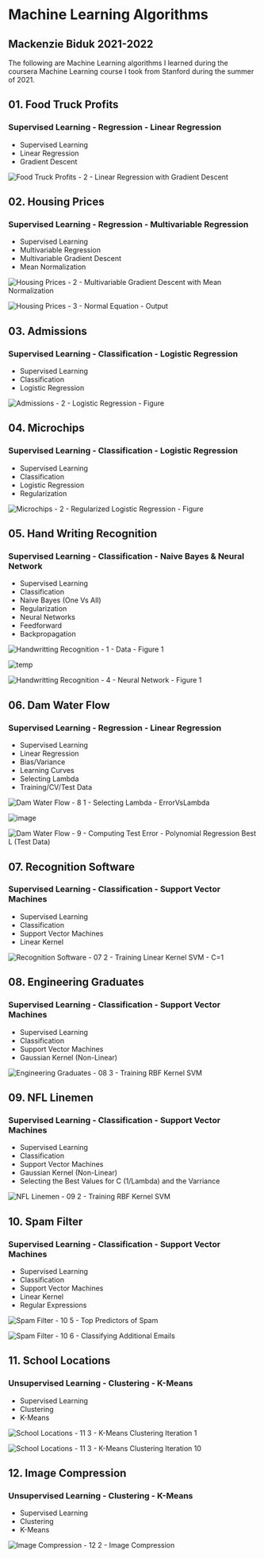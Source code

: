 # Machine Learning Algorithms
## Mackenzie Biduk 2021-2022
The following are Machine Learning algorithms I learned during the coursera Machine Learning course I took from Stanford during the summer of 2021.

## 01. Food Truck Profits
### Supervised Learning - Regression - Linear Regression

- Supervised Learning
- Linear Regression
- Gradient Descent

![Food Truck Profits - 2 - Linear Regression with Gradient Descent](https://user-images.githubusercontent.com/84108349/150445850-23243c13-48ea-4588-a699-05407a926556.png)

## 02. Housing Prices
### Supervised Learning - Regression - Multivariable Regression

- Supervised Learning
- Multivariable Regression
- Multivariable Gradient Descent
- Mean Normalization

![Housing Prices - 2 - Multivariable Gradient Descent with Mean Normalization](https://user-images.githubusercontent.com/84108349/150451119-41337e29-87f3-4b00-a909-e715de6c0663.PNG)

![Housing Prices - 3 - Normal Equation - Output](https://user-images.githubusercontent.com/84108349/150451138-fb310e3d-1373-4c69-a347-9a01dc804779.PNG)

## 03. Admissions
### Supervised Learning - Classification - Logistic Regression

- Supervised Learning
- Classification
- Logistic Regression

![Admissions - 2 - Logistic Regression - Figure](https://user-images.githubusercontent.com/84108349/150451194-f419b3ed-86dd-45d6-99c3-329b5e10718d.png)

## 04. Microchips
### Supervised Learning - Classification - Logistic Regression

- Supervised Learning
- Classification
- Logistic Regression
- Regularization

![Microchips - 2 - Regularized Logistic Regression - Figure](https://user-images.githubusercontent.com/84108349/150451417-6c1f253b-1447-4578-a8fc-c04d9d513f4a.png)

## 05. Hand Writing Recognition
### Supervised Learning - Classification - Naive Bayes & Neural Network

- Supervised Learning
- Classification
- Naive Bayes (One Vs All)
- Regularization
- Neural Networks
- Feedforward
- Backpropagation

![Handwritting Recognition - 1 - Data - Figure 1](https://user-images.githubusercontent.com/84108349/151634536-3b34b1af-2c19-4145-bea6-985993d2b0a9.PNG)

![temp](https://user-images.githubusercontent.com/84108349/151634334-7e527e76-b578-4f58-80e8-47af1d93d17c.png)

![Handwritting Recognition - 4 - Neural Network - Figure 1](https://user-images.githubusercontent.com/84108349/151634405-902ee1c6-439f-4ad0-a523-b6d24c96a99a.PNG)

## 06. Dam Water Flow
### Supervised Learning - Regression - Linear Regression

- Supervised Learning
- Linear Regression
- Bias/Variance
- Learning Curves
- Selecting Lambda
- Training/CV/Test Data

![Dam Water Flow - 8 1 - Selecting Lambda - ErrorVsLambda](https://user-images.githubusercontent.com/84108349/153315799-9b3edaee-ceea-4b9b-ac19-3307af892a26.png)

![image](https://user-images.githubusercontent.com/84108349/153315889-d38a3224-11a0-440d-a116-658cf2752935.png)


![Dam Water Flow - 9 - Computing Test Error - Polynomial Regression Best L (Test Data)](https://user-images.githubusercontent.com/84108349/153315832-0a16e400-6e93-4d66-a808-2fbcd35bcb69.png)

## 07. Recognition Software
### Supervised Learning - Classification - Support Vector Machines

- Supervised Learning
- Classification
- Support Vector Machines
- Linear Kernel

![Recognition Software - 07 2 - Training Linear Kernel SVM - C=1](https://user-images.githubusercontent.com/84108349/153731482-7768289d-079c-4686-ac99-10e84e98f16e.png)

## 08. Engineering Graduates
### Supervised Learning - Classification - Support Vector Machines

- Supervised Learning
- Classification
- Support Vector Machines
- Gaussian Kernel (Non-Linear)

![Engineering Graduates - 08 3 - Training RBF Kernel SVM](https://user-images.githubusercontent.com/84108349/153731512-5ae2bd07-1d74-4abc-aee9-e3972a489ff7.png)

## 09. NFL Linemen
### Supervised Learning - Classification - Support Vector Machines

- Supervised Learning
- Classification
- Support Vector Machines
- Gaussian Kernel (Non-Linear)
- Selecting the Best Values for C (1/Lambda) and the Varriance

![NFL Linemen - 09 2 - Training RBF Kernel SVM](https://user-images.githubusercontent.com/84108349/153731597-2158393b-72ff-475d-a741-cfb6c68ddad7.png)

## 10. Spam Filter
### Supervised Learning - Classification - Support Vector Machines

- Supervised Learning
- Classification
- Support Vector Machines
- Linear Kernel
- Regular Expressions

![Spam Filter - 10 5 - Top Predictors of Spam](https://user-images.githubusercontent.com/84108349/153731871-a7c00067-0599-4272-abfb-ad1acc866f6a.png)

![Spam Filter - 10 6 - Classifying Additional Emails](https://user-images.githubusercontent.com/84108349/153731878-be5c5d0c-daaf-4912-8dd2-4e2c092c7c1c.png)

## 11. School Locations
### Unsupervised Learning - Clustering - K-Means

- Supervised Learning
- Clustering
- K-Means

![School Locations - 11 3 - K-Means Clustering Iteration 1](https://user-images.githubusercontent.com/84108349/155217401-893a6351-37fa-46d1-b5e2-34f18e352b28.png)

![School Locations - 11 3 - K-Means Clustering Iteration 10](https://user-images.githubusercontent.com/84108349/155217418-8eeb0efa-b8f6-4df7-9f84-8c528d8fd0db.png)

## 12. Image Compression
### Unsupervised Learning - Clustering - K-Means

- Supervised Learning
- Clustering
- K-Means

![Image Compression - 12 2 - Image Compression](https://user-images.githubusercontent.com/84108349/155217479-74c9b6a8-669e-4183-8fa4-971e6aa73755.png)
